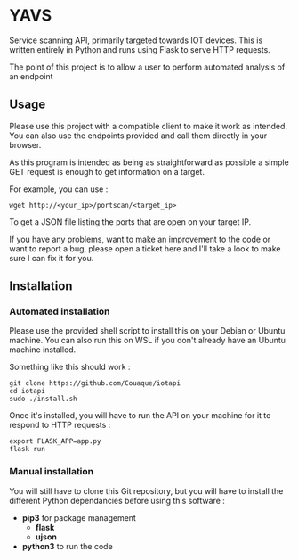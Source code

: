 # YAVS

Service scanning API, primarily targeted towards IOT devices.
This is written entirely in Python and runs using Flask to serve HTTP requests.

The point of this project is to allow a user to perform automated analysis of an endpoint

## Usage
Please use this project with a compatible client to make it work as intended. You can also use the endpoints provided and call them directly in your browser.

As this program is intended as being as straightforward as possible a simple GET request is enough to get information on a target.

For example, you can use :
```
wget http://<your_ip>/portscan/<target_ip>
```
To get a JSON file listing the ports that are open on your target IP.

If you have any problems, want to make an improvement to the code or want to report a bug, please open a ticket here and I'll take a look to make sure I can fix it for you.

## Installation
### Automated installation
Please use the provided shell script to install this on your Debian or Ubuntu machine.
You can also run this on WSL if you don't already have an Ubuntu machine installed.

Something like this should work :
```
git clone https://github.com/Couaque/iotapi
cd iotapi
sudo ./install.sh
```
Once it's installed, you will have to run the API on your machine for it to respond to HTTP requests :
```
export FLASK_APP=app.py
flask run
```
### Manual installation
You will still have to clone this Git repository, but you will have to install the different Python dependancies before using this software :
* **pip3** for package management
    * **flask**
    * **ujson**
* **python3** to run the code